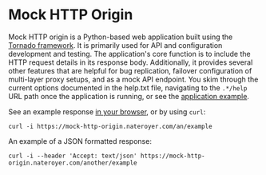 # Mock HTTP Origin

Mock HTTP origin is a Python-based web application built using the [Tornado framework](https://www.tornadoweb.org/). It is primarily used for API and configuration development and testing. The application's core function is to include the HTTP request details in its response body. Additionally, it provides several other features that are helpful for bug replication, failover configuration of multi-layer proxy setups, and as a mock API endpoint. You skim through the current options documented in the help.txt file, navigating to the `.*/help` URL path once the application is running, or see the [application example](https://mock-http-origin.nateroyer.com/help).

See an example response [in your browser](https://mock-http-origin.nateroyer.com/example), or by using `curl`:

    curl -i https://mock-http-origin.nateroyer.com/an/example

An example of a JSON formatted response:

    curl -i --header 'Accept: text/json' https://mock-http-origin.nateroyer.com/another/example

